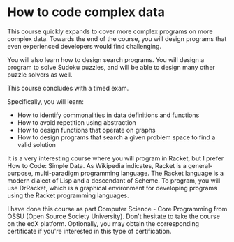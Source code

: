 # How to code complex data

This course quickly expands to cover more complex programs on more complex data. Towards the end of the course, you will design programs that even experienced developers would find challenging.

You will also learn how to design search programs. You will design a program to solve Sudoku puzzles, and will be able to design many other puzzle solvers as well.

This course concludes with a timed exam.

Specifically, you will learn:
- How to identify commonalities in data definitions and functions
- How to avoid repetition using abstraction
- How to design functions that operate on graphs
- How to design programs that search a given problem space to find a valid solution

It is a very interesting course where you will program in Racket, but I prefer How to Code: Simple Data. 
As Wikipedia indicates, Racket is a general-purpose, multi-paradigm programming language. The Racket language is a modern dialect of Lisp and a descendant of Scheme. To program, you will use DrRacket, which is a graphical environment for developing programs using the Racket programming languages.

I have done this course as part Computer Science - Core Programming from OSSU (Open Source Society University). Don't hesitate to take the course on the edX platform. Optionally, you may obtain the corresponding certificate if you're interested in this type of certification. 
